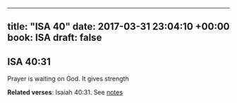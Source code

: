 
---
title: "ISA 40"
date: 2017-03-31 23:04:10 +00:00
book: ISA
draft: false
---

## ISA 40:31

Prayer is waiting on God. It gives strength

**Related verses**: Isaiah 40:31. See [notes](https://my.bible.com/notes/2603366344095949558)

